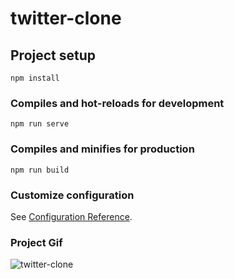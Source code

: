 # twitter-clone

## Project setup

```
npm install
```

### Compiles and hot-reloads for development

```
npm run serve
```

### Compiles and minifies for production

```
npm run build
```


### Customize configuration

See [Configuration Reference](https://cli.vuejs.org/config/).

### Project Gif

![twitter-clone](https://user-images.githubusercontent.com/57585087/114254996-517cce80-99bb-11eb-9fb4-2ffcc17418fb.gif)
